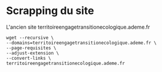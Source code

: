# Scrapping du site 

L'ancien site territoireengagetransitionecologique.ademe.fr

```shell
wget --recursive \
--domains=territoireengagetransitionecologique.ademe.fr \
--page-requisites \
--adjust-extension \
--convert-links \
territoireengagetransitionecologique.ademe.fr
```
